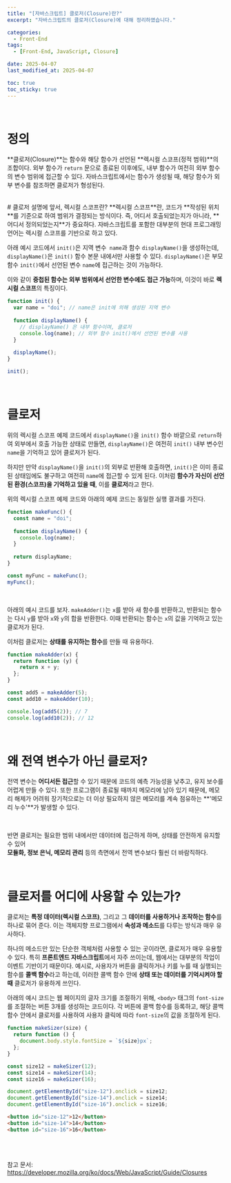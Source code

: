 ```yaml
---
title: "[자바스크립트] 클로저(Closure)란?"
excerpt: "자바스크립트의 클로저(Closure)에 대해 정리하였습니다."

categories:
  - Front-End
tags:
  - [Front-End, JavaScript, Closure]

date: 2025-04-07
last_modified_at: 2025-04-07

toc: true
toc_sticky: true
---
```


<br />

# 정의
**클로저(Closure)**는 함수와 해당 함수가 선언된 **렉시컬 스코프(정적 범위)**의 조합이다. 외부 함수가 `return` 문으로 종료된 이후에도, 내부 함수가 여전히 외부 함수의 변수 범위에 접근할 수 있다.
자바스크립트에서는 함수가 생성될 때, 해당 함수가 외부 변수를 참조하면 클로저가 형성된다.

<br />
# 클로저 설명에 앞서, 렉시컬 스코프란?
**렉시컬 스코프**란, 코드가 **작성된 위치**를 기준으로 하여 범위가 결정되는 방식이다. 즉, 어디서 호출되었는지가 아니라, **어디서 정의되었는지**가 중요하다. 자바스크립트를 포함한 대부분의 현대 프로그래밍 언어는 렉시컬 스코프를 기반으로 하고 있다.

아래 예시 코드에서 `init()`은 지역 변수` name`과 함수 `displayName()`을 생성하는데, `displayName()`은 `init()` 함수 본문 내에서만 사용할 수 있다. `displayName()`은 부모 함수 `init()`에서 선언된 변수 `name`에 접근하는 것이 가능하다. 

이와 같이 **중첩된 함수는 외부 범위에서 선언한 변수에도 접근 가능**하며, 이것이 바로 **렉시컬 스코프**의 특징이다.

```javascript
function init() {
  var name = "doi"; // name은 init에 의해 생성된 지역 변수
  
  function displayName() {
    // displayName() 은 내부 함수이며, 클로저
    console.log(name); // 외부 함수 init()에서 선언된 변수를 사용
  }
  
  displayName();
}

init();
```

<br />

# 클로저

위의 렉시컬 스코프 예제 코드에서 `displayName()`을 `init()` 함수 바깥으로 `return`하여 외부에서 호출 가능한 상태로 만들면, `displayName()`은 여전히 `init()` 내부 변수인 `name`을 기억하고 있어 클로저가 된다.

하지만 만약 `displayName()`을 `init()`의 외부로 반환해 호출하면, `init()`은 이미 종료된 상태임에도 불구하고 여전히 `name`에 접근할 수 있게 된다. 이처럼 **함수가 자신이 선언된 환경(스코프)을 기억하고 있을 때**, 이를 **클로저**라고 한다.

위의 렉시컬 스코프 예제 코드와 아래의 예제 코드는 동일한 실행 결과를 가진다.

```javascript
function makeFunc() {
  const name = "doi";
  
  function displayName() {
    console.log(name);
  }
  
  return displayName;
}

const myFunc = makeFunc();
myFunc();
```

<br />

아래의 예시 코드를 보자. `makeAdder()`는 `x`를 받아 새 함수를 반환하고, 반환되는 함수는 다시 `y`를 받아 `x`와 `y`의 합을 반환한다. 이때 반환되는 함수는 `x`의 값을 기억하고 있는 클로저가 된다.

이처럼 클로저는 **상태를 유지하는 함수**를 만들 때 유용하다.

```javascript
function makeAdder(x) {
  return function (y) {
    return x + y;
  };
}

const add5 = makeAdder(5);
const add10 = makeAdder(10);

console.log(add5(2)); // 7
console.log(add10(2)); // 12
```

<br />

# 왜 전역 변수가 아닌 클로저?
전역 변수는 **어디서든 접근**할 수 있기 때문에 코드의 예측 가능성을 낮추고, 유지 보수를 어렵게 만들 수 있다. 또한 프로그램이 종료될 때까지 메모리에 남아 있기 때문에, 메모리 해제가 어려워 장기적으로는 더 이상 필요하지 않은 메모리를 계속 점유하는 **'메모리 누수'**가 발생할 수 있다.

<br />

반면 클로저는 필요한 범위 내에서만 데이터에 접근하게 하며, 상태를 안전하게 유지할 수 있어  
**모듈화, 정보 은닉, 메모리 관리** 등의 측면에서 전역 변수보다 훨씬 더 바람직하다.

<br />

# 클로저를 어디에 사용할 수 있는가?
클로저는 **특정 데이터(렉시컬 스코프)**, 그리고 그 **데이터를 사용하거나 조작하는 함수**를 하나로 묶어 준다. 이는 객체지향 프로그램에서 **속성과 메소드**를 다루는 방식과 매우 유사하다. 

하나의 메소드만 있는 단순한 객체처럼 사용할 수 있는 곳이라면, 클로저가 매우 유용할 수 있다. 특히 **프론트엔드 자바스크립트**에서 자주 쓰이는데, 웹에서는 대부분의 작업이 이벤트 기반이기 때문이다. 예시로, 사용자가 버튼을 클릭하거나 키를 누를 때 실행되는 함수를 **콜백 함수**라고 하는데, 이러한 콜백 함수 안에 **상태 또는 데이터를 기억시켜야 할 때** 클로저가 유용하게 쓰인다.

아래의 예시 코드는 웹 페이지의 글자 크기를 조절하기 위해, `<body>` 태그의 `font-size`를 조절하는 버튼 3개를 생성하는 코드이다. 각 버튼에 콜백 함수를 등록하고, 해당 콜백 함수 안에서 클로저를 사용하여 사용자 클릭에 따라 `font-size`의 값을 조절하게 된다.

```javascript
function makeSizer(size) {
  return function () {
    document.body.style.fontSize = `${size}px`;
  };
}

const size12 = makeSizer(12);
const size14 = makeSizer(14);
const size16 = makeSizer(16);

document.getElementById("size-12").onclick = size12;
document.getElementById("size-14").onclick = size14;
document.getElementById("size-16").onclick = size16;
```

```html
<button id="size-12">12</button>
<button id="size-14">14</button>
<button id="size-16">16</button>
```

<br />
<br />

참고 문서: https://developer.mozilla.org/ko/docs/Web/JavaScript/Guide/Closures